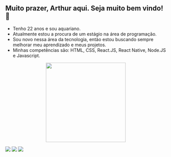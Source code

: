 ## Muito prazer, Arthur aqui. Seja muito bem vindo! 👋

- Tenho 22 anos e sou aquariano. 
- Atualmente estou a procura de um estágio na área de programação.
- Sou novo nessa área da tecnologia, então estou buscando sempre melhorar meu aprendizado e meus projetos.
- Minhas competências são: HTML, CSS, React.JS, React Native, Node.JS e Javascript.



<p align="center">
  <img width="250" src="https://media.giphy.com/media/jIgXf4hgbHCeKiXpvt/giphy.gif">
</p>

<div> 
  <a href="https://instagram.com/arthur_nocetti" target="_blank"><img src="https://img.shields.io/badge/-Instagram-%23E4405F?style=for-the-badge&logo=instagram&logoColor=white" target="_blank"></a>
  <a href = "mailto:arthur.fb.nocetti@gmail.com"><img src="https://img.shields.io/badge/-Gmail-%23333?style=for-the-badge&logo=gmail&logoColor=white" target="_blank"></a>
  <a href="https://www.linkedin.com/in/arthur-nocetti-272015220/" target="_blank"><img src="https://img.shields.io/badge/-LinkedIn-%230077B5?style=for-the-badge&logo=linkedin&logoColor=white" target="_blank"></a>
